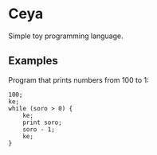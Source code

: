 # Ceya

Simple toy programming language.

## Examples

Program that prints numbers from 100 to 1:

```
100;
ke;
while (soro > 0) {
    ke;
    print soro;
    soro - 1;
    ke;
}
```
